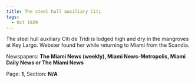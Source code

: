 ```yaml
---  
title: The steel hull auxiliary Citi  
tags:  
  - Oct 1929  
---  
```

  
The steel hull auxiliary Citi de Tridi is lodged high and dry in the mangroves at Key Largo. Webster found her while returning to Miami from the Scandia.  
  
Newspapers: **The Miami News (weekly), Miami News-Metropolis, Miami Daily News or The Miami News**  
  
Page: **1**, Section: **N/A** 

